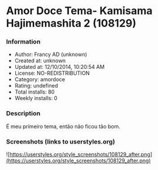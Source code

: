# Amor Doce Tema- Kamisama Hajimemashita 2 (108129)

### Information
- Author: Francy AD (unknown)
- Created at: unknown
- Updated at: 12/10/2014, 10:20:54 AM
- License: NO-REDISTRIBUTION
- Category: amordoce
- Rating: undefined
- Total installs: 80
- Weekly installs: 0


### Description
É meu primeiro tema, então não ficou tão bom.


### Screenshots (links to userstyles.org)
![https://userstyles.org/style_screenshots/108129_after.png](https://userstyles.org/style_screenshots/108129_after.png)


